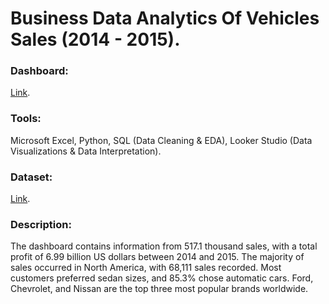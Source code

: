 # Business Data Analytics Of Vehicles Sales (2014 - 2015).
### Dashboard:
[Link](https://lookerstudio.google.com/u/0/reporting/d8db0fa0-6149-4b36-8a48-30f765a788d7/page/HyC9D?s=kyqn-XY7oJE).
### Tools:
Microsoft Excel, Python, SQL (Data Cleaning & EDA), Looker Studio (Data Visualizations & Data Interpretation).
### Dataset:
[Link](https://www.kaggle.com/datasets/krishanukalita/vehicle-sales-cleaned).
### Description:
The dashboard contains information from 517.1 thousand sales, with a total profit of 6.99 billion US dollars between 2014 and 2015. The majority of sales occurred in North America, with 68,111 sales recorded. Most customers preferred sedan sizes, and 85.3% chose automatic cars. Ford, Chevrolet, and Nissan are the top three most popular brands worldwide.
